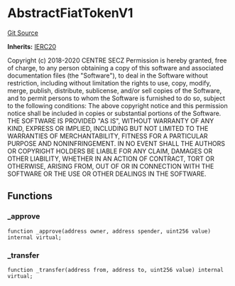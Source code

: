 # AbstractFiatTokenV1
[Git Source](https://github.com/Sotatek-LoiNguyen2/ignition-sc/blob/6fd47416ac9b148d4f43e8bb90a990315ae49b42/contracts/test/USDC_ETH.sol)

**Inherits:**
[IERC20](/contracts/test/USDC_ETH.sol/interface.IERC20.md)

Copyright (c) 2018-2020 CENTRE SECZ
Permission is hereby granted, free of charge, to any person obtaining a copy
of this software and associated documentation files (the "Software"), to deal
in the Software without restriction, including without limitation the rights
to use, copy, modify, merge, publish, distribute, sublicense, and/or sell
copies of the Software, and to permit persons to whom the Software is
furnished to do so, subject to the following conditions:
The above copyright notice and this permission notice shall be included in
copies or substantial portions of the Software.
THE SOFTWARE IS PROVIDED "AS IS", WITHOUT WARRANTY OF ANY KIND, EXPRESS OR
IMPLIED, INCLUDING BUT NOT LIMITED TO THE WARRANTIES OF MERCHANTABILITY,
FITNESS FOR A PARTICULAR PURPOSE AND NONINFRINGEMENT. IN NO EVENT SHALL THE
AUTHORS OR COPYRIGHT HOLDERS BE LIABLE FOR ANY CLAIM, DAMAGES OR OTHER
LIABILITY, WHETHER IN AN ACTION OF CONTRACT, TORT OR OTHERWISE, ARISING FROM,
OUT OF OR IN CONNECTION WITH THE SOFTWARE OR THE USE OR OTHER DEALINGS IN THE
SOFTWARE.


## Functions
### _approve


```solidity
function _approve(address owner, address spender, uint256 value) internal virtual;
```

### _transfer


```solidity
function _transfer(address from, address to, uint256 value) internal virtual;
```

